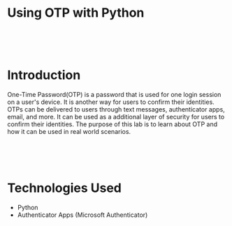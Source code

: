 # Using OTP with Python

<br>
<br>
<br>

# Introduction
One-Time Password(OTP) is a password that is used for one login session on a user's device. It is another way for users to confirm their identities. OTPs can be delivered to users through text messages, authenticator apps, email, and more. It can be used as a additional layer of security for users to confirm their identities. The purpose of this lab is to learn about OTP and how it can be used in real world scenarios.

<br>
<br>
<br>

# Technologies Used

- Python
- Authenticator Apps (Microsoft Authenticator)



# 
